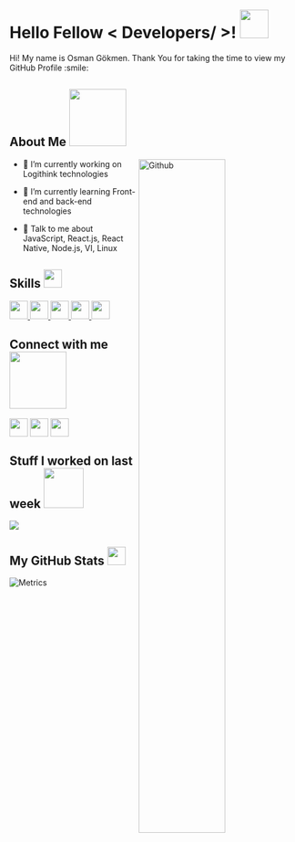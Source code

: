 

<h1> Hello Fellow < Developers/ >! <img src = "https://raw.githubusercontent.com/MartinHeinz/MartinHeinz/master/wave.gif" width = 50px> </h1>
<p align='center'>


</p>
<div size='20px'> Hi! My name is Osman Gökmen. Thank You for taking the time to view my GitHub Profile :smile: 
</div>

<h2> About Me <img src = "https://media0.giphy.com/media/KDDpcKigbfFpnejZs6/giphy.gif?cid=ecf05e47oy6f4zjs8g1qoiystc56cu7r9tb8a1fe76e05oty&rid=giphy.gif" width = 100px></h2>

<img width="55%" align="right" alt="Github" src="https://raw.githubusercontent.com/onimur/.github/master/.resources/git-header.svg" />


- 🔭 I’m currently working on Logithink technologies

- 🌱 I’m currently learning Front-end and back-end technologies 

- 💬 Talk to me about  JavaScript, React.js, React Native, Node.js, VI, Linux 

<h2> Skills <img src = "https://media2.giphy.com/media/QssGEmpkyEOhBCb7e1/giphy.gif?cid=ecf05e47a0n3gi1bfqntqmob8g9aid1oyj2wr3ds3mg700bl&rid=giphy.gif" width = 32px> </h2>
  <a href="https://github.com/osmangokmenx?tab=repositories&q=&type=&language=javascript&sort=">
	<img width ='32px' src ='https://raw.githubusercontent.com/rahulbanerjee26/githubAboutMeGenerator/main/icons/javascript.svg'> 
</a>
<a href="https://github.com/osmangokmenx?tab=repositories&q=&type=&language=reactjs&sort="> 
	<img width ='32px' src ='https://raw.githubusercontent.com/rahulbanerjee26/githubAboutMeGenerator/main/icons/reactjs.svg'> 
</a>
<a href="https://github.com/osmangokmenx?tab=repositories&q=&type=&language=reactnative&sort=">
	 <img width ='32px' src ='https://raw.githubusercontent.com/rahulbanerjee26/githubAboutMeGenerator/main/icons/reactnative.svg'> 
</a>
<a href="https://github.com/osmangokmenx?tab=repositories&q=&type=&language=nodejs&sort=">
 <img width ='32px' src ='https://raw.githubusercontent.com/rahulbanerjee26/githubAboutMeGenerator/main/icons/nodejs.svg'> 
 </a>
<a href="https://github.com/osmangokmenx?tab=repositories&q=&type=&language=git&sort="> 
	<img width ='32px' src ='https://raw.githubusercontent.com/rahulbanerjee26/githubAboutMeGenerator/main/icons/git.svg'> 
</a>

<h2> Connect with me <img src='https://raw.githubusercontent.com/ShahriarShafin/ShahriarShafin/main/Assets/handshake.gif' width="100px"> </h2>
<a href = 'https://www.linkedin.com/in/osmangokmenx'> <img width = '32px' align= 'center' src="https://raw.githubusercontent.com/rahulbanerjee26/githubAboutMeGenerator/main/icons/linked-in-alt.svg"/></a> 
<a href = 'https://www.twitter.com/osmangokmenx'> <img width = '32px' align= 'center' src="https://raw.githubusercontent.com/rahulbanerjee26/githubAboutMeGenerator/main/icons/twitter.svg"/></a> 
<a href = 'https://www.github.com/osmangokmenx'> <img width = '32px' align= 'center' src="https://raw.githubusercontent.com/rahulbanerjee26/githubAboutMeGenerator/main/icons/github.svg"/></a> 


<h2> Stuff I worked on last week  <img src = "https://media1.giphy.com/media/JZ40cnfnN11KycrvMF/giphy.gif?cid=ecf05e47a0n3gi1bfqntqmob8g9aid1oyj2wr3ds3mg700bl&rid=giphy.gif" width = 70px> </h2>
<a href="https://github.com/anuraghazra/github-readme-stats">
<img align="center" src="https://github-readme-stats.vercel.app/api/wakatime?username=@&compact=True"/>
</a>
<br>


<h2> My GitHub Stats <img src='https://media1.giphy.com/media/du3J3cXyzhj75IOgvA/giphy.gif?cid=ecf05e47x2g034i9pzwtzzsd3xgg2w9nr94t4tflbbgo3008&rid=giphy.gif' width='32px'> </h2>

![Metrics](https://metrics.lecoq.io/osmangokmenx?template=classic&config.timezone=America%2FToronto)

